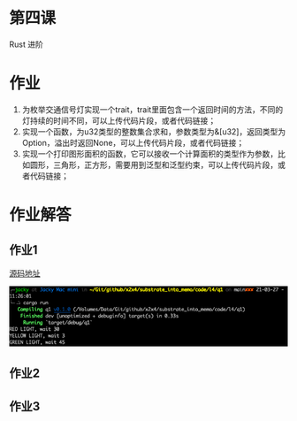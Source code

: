 # 第四课

Rust 进阶

# 作业

1. 为枚举交通信号灯实现一个trait，trait里面包含一个返回时间的方法，不同的灯持续的时间不同，可以上传代码片段，或者代码链接；
2. 实现一个函数，为u32类型的整数集合求和，参数类型为&[u32]，返回类型为Option<u32>，溢出时返回None，可以上传代码片段，或者代码链接；
3. 实现一个打印图形面积的函数，它可以接收一个计算面积的类型作为参数，比如圆形，三角形，正方形，需要用到泛型和泛型约束，可以上传代码片段，或者代码链接；

# 作业解答

## 作业1
[源码地址](code/l4/q1/src/main.rs)

![运行截图](pic/l4-q1.png)

## 作业2

## 作业3
